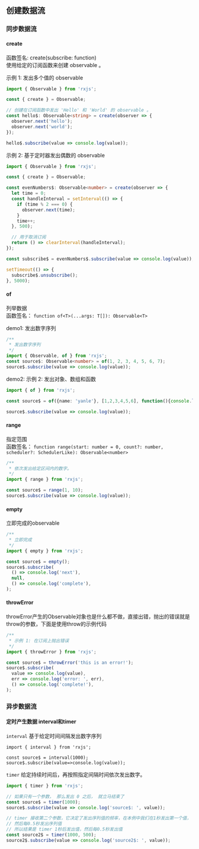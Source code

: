 ## 创建数据流

### 同步数据流

#### create
函数签名: create(subscribe: function)                   
使用给定的订阅函数来创建 observable 。                   

示例 1: 发出多个值的 observable
```typescript
import { Observable } from 'rxjs';

const { create } = Observable;

// 创建在订阅函数中发出 'Hello' 和 'World' 的 observable 。
const hello$: Observable<string> = create(observer => {
  observer.next('hello');
  observer.next('world');
});

hello$.subscribe(value => console.log(value));
```

示例 2: 基于定时器发出偶数的 observable
```typescript
import { Observable } from 'rxjs';

const { create } = Observable;

const evenNumbers$: Observable<number> = create(observer => {
  let time = 0;
  const handleInterval = setInterval(() => {
    if (time % 2 === 0) {
      observer.next(time);
    }
    time++;
  }, 500);

  // 用于取消订阅
  return () => clearInterval(handleInterval);
});

const subscribe$ = evenNumbers$.subscribe(value => console.log(value));

setTimeout(() => {
  subscribe$.unsubscribe();
}, 5000);
```


#### of
列举数据                            
函数签名： `function of<T>(...args: T[]): Observable<T>`                     

demo1: 发出数字序列
```typescript
/**
 * 发出数字序列
 */
import { Observable, of } from 'rxjs';
const source$: Observable<number> = of(1, 2, 3, 4, 5, 6, 7);
source$.subscribe(value => console.log(value));
```

demo2: 示例 2: 发出对象、数组和函数
```typescript
import { of } from 'rxjs';

const source$ = of({name: 'yanle'}, [1,2,3,4,5,6], function(){console.log('hello rxjs')});

source$.subscribe(value => console.log(value));
```

#### range
指定范围                            
函数签名： `function range(start: number = 0, count?: number, scheduler?: SchedulerLike): Observable<number>`

```typescript
/**
 * 依次发出给定区间内的数字。
 */
import { range } from 'rxjs';

const source$ = range(1, 10);
source$.subscribe(value => console.log(value));
```


#### empty
立即完成的observable
```typescript
/**
 * 立即完成
 */
import { empty } from 'rxjs';

const source$ = empty();
source$.subscribe(
  () => console.log('next'),
  null,
  () => console.log('complete'),
);
```

#### throwError
throwError产⽣的Observable对象也是什么都不做，直接出错，抛出的错误就是throw的参数，下⾯是使⽤throw的⽰例代码
```typescript
/**
 * 示例 1: 在订阅上抛出错误
 */
import { throwError } from 'rxjs';

const source$ = throwError('this is an error!');
source$.subscribe(
  value => console.log(value),
  err => console.log('error: ', err),
  () => console.log('complete!'),
);
```


### 异步数据流

#### 定时产生数据 interval和timer

`interval` 基于给定时间间隔发出数字序列
```
import { interval } from 'rxjs';

const source$ = interval(1000);
source$.subscribe(value=>console.log(value));
```

`timer` 给定持续时间后，再按照指定间隔时间依次发出数字。
```typescript
import { timer } from 'rxjs';

// 如果只有一个参数， 那么发出 0 之后， 就立马结束了
const source$ = timer(1000);
source$.subscribe(value => console.log('source$: ', value));

// timer 接收第⼆个参数，它决定了发出序列值的频率，在本例中我们在1秒发出第⼀个值，
// 然后每0.5秒发出序列值
// 所以结果是 timer 1秒后发出值，然后每0.5秒发出值
const source2$ = timer(1000, 500);
source2$.subscribe(value => console.log('source2$: ', value));
```


